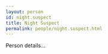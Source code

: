 ```yaml
---
layout: person
id: night.suspect
title: Night Suspect
permalink: people/night.suspect.html
---
```


Person details...